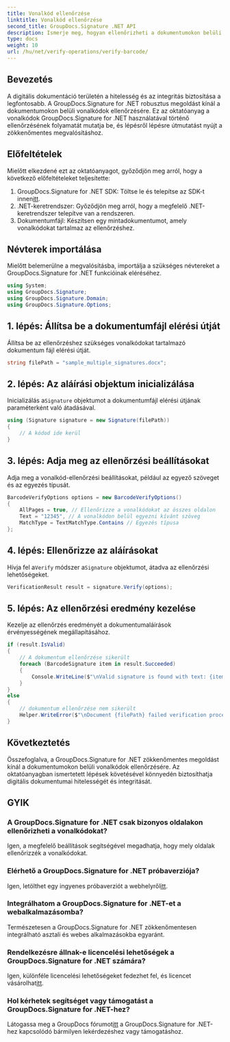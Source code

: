 ```yaml
---
title: Vonalkód ellenőrzése
linktitle: Vonalkód ellenőrzése
second_title: GroupDocs.Signature .NET API
description: Ismerje meg, hogyan ellenőrizheti a dokumentumokon belüli vonalkódokat a GroupDocs.Signature for .NET segítségével. Kövesse lépésről lépésre bemutató oktatóanyagunkat a zökkenőmentes megvalósítás érdekében.
type: docs
weight: 10
url: /hu/net/verify-operations/verify-barcode/
---
```

## Bevezetés
A digitális dokumentáció területén a hitelesség és az integritás biztosítása a legfontosabb. A GroupDocs.Signature for .NET robusztus megoldást kínál a dokumentumokon belüli vonalkódok ellenőrzésére. Ez az oktatóanyag a vonalkódok GroupDocs.Signature for .NET használatával történő ellenőrzésének folyamatát mutatja be, és lépésről lépésre útmutatást nyújt a zökkenőmentes megvalósításhoz.
## Előfeltételek
Mielőtt elkezdené ezt az oktatóanyagot, győződjön meg arról, hogy a következő előfeltételeket teljesítette:
1.  GroupDocs.Signature for .NET SDK: Töltse le és telepítse az SDK-t innen[itt](https://releases.groupdocs.com/signature/net/).
2. .NET-keretrendszer: Győződjön meg arról, hogy a megfelelő .NET-keretrendszer telepítve van a rendszeren.
3. Dokumentumfájl: Készítsen egy mintadokumentumot, amely vonalkódokat tartalmaz az ellenőrzéshez.

## Névterek importálása
Mielőtt belemerülne a megvalósításba, importálja a szükséges névtereket a GroupDocs.Signature for .NET funkcióinak eléréséhez.
```csharp
using System;
using GroupDocs.Signature;
using GroupDocs.Signature.Domain;
using GroupDocs.Signature.Options;
```
## 1. lépés: Állítsa be a dokumentumfájl elérési útját
Állítsa be az ellenőrzéshez szükséges vonalkódokat tartalmazó dokumentum fájl elérési útját.
```csharp
string filePath = "sample_multiple_signatures.docx";
```
## 2. lépés: Az aláírási objektum inicializálása
 Inicializálás a`Signature` objektumot a dokumentumfájl elérési útjának paraméterként való átadásával.
```csharp
using (Signature signature = new Signature(filePath))
{
    // A kódod ide kerül
}
```
## 3. lépés: Adja meg az ellenőrzési beállításokat
Adja meg a vonalkód-ellenőrzési beállításokat, például az egyező szöveget és az egyezés típusát.
```csharp
BarcodeVerifyOptions options = new BarcodeVerifyOptions()
{
    AllPages = true, // Ellenőrizze a vonalkódokat az összes oldalon
    Text = "12345", // A vonalkódon belül egyezni kívánt szöveg
    MatchType = TextMatchType.Contains // Egyezés típusa
};
```
## 4. lépés: Ellenőrizze az aláírásokat
 Hívja fel a`Verify` módszer a`Signature` objektumot, átadva az ellenőrzési lehetőségeket.
```csharp
VerificationResult result = signature.Verify(options);
```
## 5. lépés: Az ellenőrzési eredmény kezelése
Kezelje az ellenőrzés eredményét a dokumentumaláírások érvényességének megállapításához.
```csharp
if (result.IsValid)
{
    // A dokumentum ellenőrzése sikerült
    foreach (BarcodeSignature item in result.Succeeded)
    {
        Console.WriteLine($"\nValid signature is found with text: {item.Text} and type: {item.EncodeType.TypeName}.");
    }
}
else
{
    // dokumentum ellenőrzése nem sikerült
    Helper.WriteError($"\nDocument {filePath} failed verification process.");
}
```

## Következtetés
Összefoglalva, a GroupDocs.Signature for .NET zökkenőmentes megoldást kínál a dokumentumokon belüli vonalkódok ellenőrzésére. Az oktatóanyagban ismertetett lépések követésével könnyedén biztosíthatja digitális dokumentumai hitelességét és integritását.
## GYIK
### A GroupDocs.Signature for .NET csak bizonyos oldalakon ellenőrizheti a vonalkódokat?
Igen, a megfelelő beállítások segítségével megadhatja, hogy mely oldalak ellenőrizzék a vonalkódokat.
### Elérhető a GroupDocs.Signature for .NET próbaverziója?
 Igen, letölthet egy ingyenes próbaverziót a webhelyről[itt](https://releases.groupdocs.com/).
### Integrálhatom a GroupDocs.Signature for .NET-et a webalkalmazásomba?
Természetesen a GroupDocs.Signature for .NET zökkenőmentesen integrálható asztali és webes alkalmazásokba egyaránt.
### Rendelkezésre állnak-e licencelési lehetőségek a GroupDocs.Signature for .NET számára?
 Igen, különféle licencelési lehetőségeket fedezhet fel, és licencet vásárolhat[itt](https://purchase.groupdocs.com/buy).
### Hol kérhetek segítséget vagy támogatást a GroupDocs.Signature for .NET-hez?
 Látogassa meg a GroupDocs fórumot[itt](https://forum.groupdocs.com/c/signature/13) a GroupDocs.Signature for .NET-hez kapcsolódó bármilyen lekérdezéshez vagy támogatáshoz.